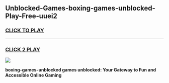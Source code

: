 
## Unblocked-Games-boxing-games-unblocked-Play-Free-uuei2
<h3>
<a href="https://premium76.site?title=boxing-games-unblocked&ref=23A">CLICK TO PLAY</a></h3>
<hr>

<h3>
<a href="https://premium76.site?title=boxing-games-unblocked&ref=23A">CLICK 2 PLAY</a>
  
</h3>

<a href="https://premium76.site?title=boxing-games-unblocked&ref=23A"><img src="https://clearcache.store/games.png"></a>


**boxing-games-unblocked games unblocked: Your Gateway to Fun and Accessible Online Gaming**
